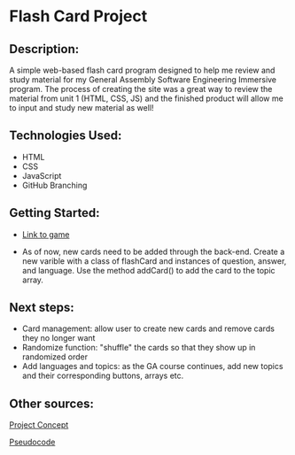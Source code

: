 # Flash Card Project

## Description:
A simple web-based flash card program designed to help me review and study material for my General Assembly Software Engineering Immersive program. The process of creating the site was a great way to review the material from unit 1 (HTML, CSS, JS) and the finished product will allow me to input and study new material as well!

## Technologies Used: 
* HTML
* CSS
* JavaScript
* GitHub Branching

## Getting Started: 

* [Link to game]()

* As of now, new cards need to be added through the back-end. Create a new varible with a class of flashCard and instances of question, answer, and language. Use the method addCard() to add the card to the topic array.

## Next steps: 

* Card management: allow user to create new cards and remove cards they no longer want
* Randomize function: "shuffle" the cards so that they show up in randomized order
* Add languages and topics: as the GA course continues, add new topics and their corresponding buttons, arrays etc.

## Other sources: 

[Project Concept](https://whimsical.com/flash-card-V4m9vgEdUeR6wBrFP1uoEr)

[Pseudocode](https://docs.google.com/document/d/1HXmb2ODqQ0ydp3YTev3VLQin7eTN_JiVPLYJTPgww8A/edit)

